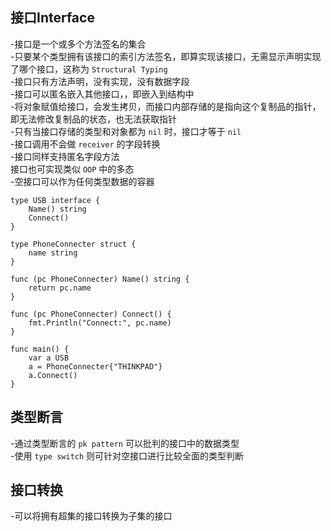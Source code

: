 ## 接口Interface
-接口是一个或多个方法签名的集合  
-只要某个类型拥有该接口的索引方法签名，即算实现该接口，无需显示声明实现了哪个接口，这称为 `Structural Typing`  
-接口只有方法声明，没有实现，没有数据字段  
-接口可以匿名嵌入其他接口，，即嵌入到结构中  
-将对象赋值给接口，会发生拷贝，而接口内部存储的是指向这个复制品的指针，即无法修改复制品的状态，也无法获取指针  
-只有当接口存储的类型和对象都为 `nil` 时，接口才等于 `nil`  
-接口调用不会做 `receiver` 的字段转换  
-接口同样支持匿名字段方法  
接口也可实现类似 `OOP` 中的多态  
-空接口可以作为任何类型数据的容器  

    type USB interface {
        Name() string
        Connect()
    }

    type PhoneConnecter struct {
        name string
    }

    func (pc PhoneConnecter) Name() string {
        return pc.name
    }

    func (pc PhoneConnecter) Connect() {
        fmt.Println("Connect:", pc.name)
    }

    func main() {
        var a USB
        a = PhoneConnecter{"THINKPAD"}
        a.Connect()
    }

## 类型断言
-通过类型断言的 `pk pattern` 可以批判的接口中的数据类型  
-使用 `type switch` 则可针对空接口进行比较全面的类型判断  

## 接口转换
-可以将拥有超集的接口转换为子集的接口  